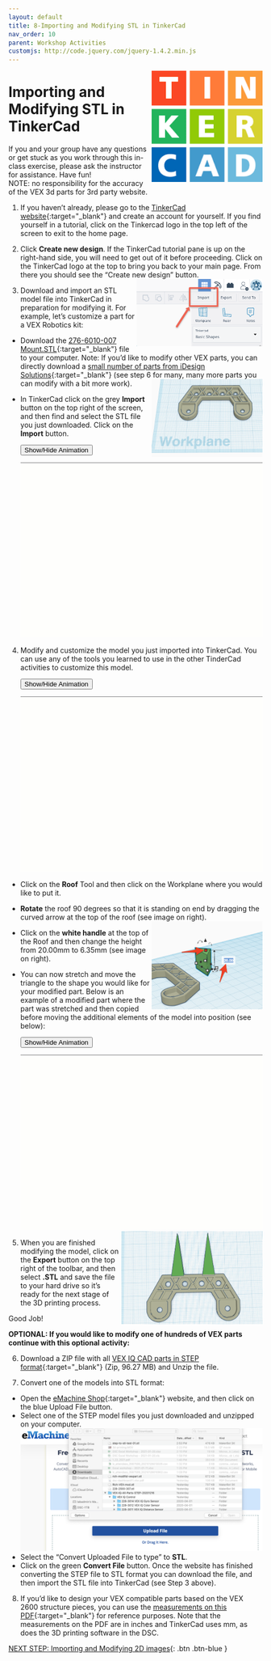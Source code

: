 ```yaml
---
layout: default
title: 8-Importing and Modifying STL in TinkerCad
nav_order: 10
parent: Workshop Activities
customjs: http://code.jquery.com/jquery-1.4.2.min.js
---
```

<img src="images/tinkercad-import-01.png" style="float:right;width:220px" alt="TinkerCad logo">

# Importing and Modifying STL in TinkerCad

If you and your group have any questions or get stuck as you work through this in-class exercise, please ask the instructor for assistance.  Have fun!<br>
NOTE: no responsibility for the accuracy of the VEX 3d parts for 3rd party website.

1. If you haven’t already, please go to the [TinkerCad website](http://tinkercad.com){:target="_blank"} and create an account for yourself.  If you find yourself in a tutorial, click on the Tinkercad logo in the top left of the screen to exit to the home page.

2. Click **Create new design**. If the TinkerCad tutorial pane is up on the right-hand side, you will need to get out of it before proceeding. Click on the TinkerCad logo at the top to bring you back to your main page. From there you should see the “Create new design” button. 
    <img src="images/tinkercad-import-02.png" style="float:right;width:250px" alt="Importing menu">

3. Download and import an STL model file into TinkerCad in preparation for modifying it. For example, let’s customize a part for a VEX Robotics kit:
- Download the [276-6010-007 Mount.STL](https://www.idesignsol.com/files/276-6010-007%20Mount.STL){:target="_blank"} file to your computer. 
Note: If you’d like to modify other VEX parts, you can directly download a [small number of parts from iDesign Solutions](https://www.idesignsol.com/index.php?route=blog/article&article_id=23){:target="_blank"} (see step 6 for many, many more parts you can modify with a bit more work).
    <img src="images/tinkercad-import-03.png" style="float:right;width:220px" alt="Example of object">
- In TinkerCad click on the grey **Import** button on the top right of the screen, and then find and select the STL file you just downloaded. Click on the **Import** button.

    <button onclick="toggle('gif1')">Show/Hide Animation</button>
    <div id="gif1">
    <img src="images/tinkercad-import-04.gif">
    </div>

4. Modify and customize the model you just imported into TinkerCad. You can use any of the tools you learned to use in the other TinderCad activities to customize this model.

    <button onclick="toggle('gif2')">Show/Hide Animation</button>
    <div id="gif2">
    <img src="images/tinkercad-import-05.gif">
    </div>

 - Click on the **Roof** Tool and then click on the Workplane where you would like to put it.
 - **Rotate** the roof 90 degrees so that it is standing on end by dragging the curved arrow at the top of the roof (see image on right).<img src="images/tinkercad-import-06.png" style="float:right;width:220px" alt="white handles rotation">
 - Click on the **white handle** at the top of the Roof and then change the height from 20.00mm to 6.35mm (see image on right).
 - You can now stretch and move the triangle to the shape you would like for your modified part. Below is an example of a modified part where the part was stretched and then copied before moving the additional elements of the model into position (see below):<br>

    <button onclick="toggle('gif3')">Show/Hide Animation</button>
    <div id="gif3">
    <img src="images/tinkercad-import-07.gif">
    </div>

    <img src="images/tinkercad-import-08.png" style="float:right;width:280px" alt="final product">

5. When you are finished modifying the model, click on the **Export** button on the top right of the toolbar, and then select **.STL** and save the file to your hard drive so it’s ready for the next stage of the 3D printing process.

Good Job!

**OPTIONAL: If you would like to modify one of hundreds of VEX parts continue with this optional activity:**

6. Download a ZIP file with all [VEX IQ CAD parts in STEP format](https://link.vex.com/cad/STEP/VEX-IQ-All-Parts-STEP){:target="_blank"} (Zip, 96.27 MB) and Unzip the file.

7. Convert one of the models into STL format:
- Open the [eMachine Shop](https://convert.emachineshop.com/){:target="_blank"} website, and then click on the blue Upload File button.
- Select one of the STEP model files you just downloaded and unzipped on your computer.
    ![Image uploading files](images/tinkercad-import-09.png)
- Select the “Convert Uploaded File to type” to **STL**.
- Click on the green **Convert File** button. Once the website has finished converting the STEP file to STL format you can download the file, and then import the STL file into TinkerCad (see Step 3 above).

8. If you’d like to design your VEX compatible parts based on the VEX 2600 structure pieces, you can use the [measurements on this PDF](https://content.vexrobotics.com/docs/276-2600-Structure-Pieces.pdf){:target="_blank"} for reference purposes. Note that the measurements on the PDF are in inches and TinkerCad uses mm, as does the 3D printing software in the DSC. 

<script>  

    function toggle(input) {
        var x = document.getElementById(input);
        if (x.style.display === "none") {
            x.style.display = "block";
        } else {
            x.style.display = "none";
        }
    }
</script>

[NEXT STEP: Importing and Modifying 2D images](9-Importing-2D.html){: .btn .btn-blue }
